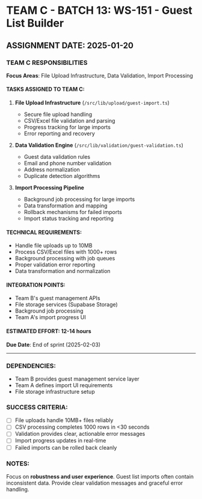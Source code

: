 # TEAM C - BATCH 13: WS-151 - Guest List Builder

## ASSIGNMENT DATE: 2025-01-20

### TEAM C RESPONSIBILITIES
**Focus Areas**: File Upload Infrastructure, Data Validation, Import Processing

#### TASKS ASSIGNED TO TEAM C:
1. **File Upload Infrastructure** (`/src/lib/upload/guest-import.ts`)
   - Secure file upload handling
   - CSV/Excel file validation and parsing
   - Progress tracking for large imports
   - Error reporting and recovery

2. **Data Validation Engine** (`/src/lib/validation/guest-validation.ts`)
   - Guest data validation rules
   - Email and phone number validation
   - Address normalization
   - Duplicate detection algorithms

3. **Import Processing Pipeline**
   - Background job processing for large imports
   - Data transformation and mapping
   - Rollback mechanisms for failed imports
   - Import status tracking and reporting

#### TECHNICAL REQUIREMENTS:
- Handle file uploads up to 10MB
- Process CSV/Excel files with 1000+ rows
- Background processing with job queues
- Proper validation error reporting
- Data transformation and normalization

#### INTEGRATION POINTS:
- Team B's guest management APIs
- File storage services (Supabase Storage)
- Background job processing
- Team A's import progress UI

#### ESTIMATED EFFORT: 12-14 hours
**Due Date**: End of sprint (2025-02-03)

---

### DEPENDENCIES:
- Team B provides guest management service layer
- Team A defines import UI requirements
- File storage infrastructure setup

### SUCCESS CRITERIA:
- [ ] File uploads handle 10MB+ files reliably
- [ ] CSV processing completes 1000 rows in <30 seconds
- [ ] Validation provides clear, actionable error messages
- [ ] Import progress updates in real-time
- [ ] Failed imports can be rolled back cleanly

### NOTES:
Focus on **robustness and user experience**. Guest list imports often contain inconsistent data. Provide clear validation messages and graceful error handling.